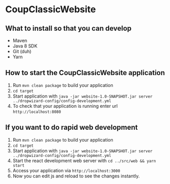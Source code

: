 # CoupClassicWebsite

What to install so that you can develop
---
* Maven
* Java 8 SDK
* Git (duh)
* Yarn

How to start the CoupClassicWebsite application
---
1. Run `mvn clean package` to build your application
1. `cd target`
1. Start application with `java -jar website-1.0-SNAPSHOT.jar server ../dropwizard-config/config-development.yml`
1. To check that your application is running enter url `http://localhost:8080`

If you want to do rapid web development 
---
1. Run `mvn clean package` to build your application
1. `cd target`
1. Start application with `java -jar website-1.0-SNAPSHOT.jar server ../dropwizard-config/config-development.yml`
1. Start the react development web server with `cd ../src/web && yarn start`
1. Access your application via `http://localhost:3000`
1. Now you can edit js and reload to see the changes instantly.
